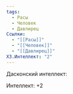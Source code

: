 ```yaml
---
tags:
  - Расы
  - Человек
  - Давлирец
Ссылки:
  - "[[Расы]]"
  - "[[Человек]]"
  - "[[Давлирец]]"
ХЗ.Интеллект: "2"
---
```

Дасконский интеллект:

Интеллект: +2









